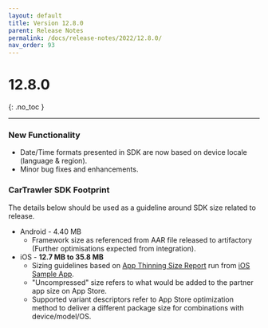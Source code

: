 ```yaml
---
layout: default
title: Version 12.8.0
parent: Release Notes
permalink: /docs/release-notes/2022/12.8.0/
nav_order: 93
---
```


# 12.8.0

{: .no_toc }

---

### New Functionality

* Date/Time formats presented in SDK are now based on device locale (language & region).
* Minor bug fixes and enhancements.

### CarTrawler SDK Footprint
The details below should be used as a guideline around SDK size related to release.
* Android - 4.40 MB
  * Framework size as referenced from AAR file released to artifactory (Further optimisations expected from integration).
* iOS - **12.7 MB to 35.8 MB**
    * Sizing guidelines based on <a href="https://github.com/cartrawler/cartrawler.github.io/blob/master/ios-report.txt" target="_blank">App Thinning Size Report</a> run from <a href="https://github.com/cartrawler/cartrawler-ios-integration" target="_blank">iOS Sample App</a>.
    * "Uncompressed" size refers to what would be added to the partner app size on App Store.
    * Supported variant descriptors refer to App Store optimization method to deliver a different package size for combinations with device/model/OS.
